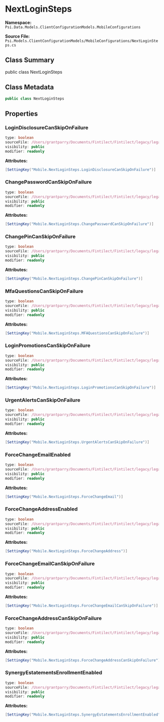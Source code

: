 # NextLoginSteps

**Namespace:** `Psi.Data.Models.ClientConfigurationModels.MobileConfigurations`

**Source File:** `Psi.Models.ClientConfigurationModels/MobileConfigurations/NextLoginSteps.cs`

## Class Summary

public class NextLoginSteps

## Class Metadata

```typescript
public class NextLoginSteps
```

## Properties

### LoginDisclosureCanSkipOnFailure

```typescript
type: boolean
sourceFile: /Users/grantparry/Documents/Fintilect/Fintilect/legacy/legacy-apis/Psi.Models.ClientConfigurationModels/MobileConfigurations/NextLoginSteps.cs
visibility: public
modifier: readonly
```

**Attributes:**
```csharp
[SettingKey("Mobile.NextLoginSteps.LoginDisclosureCanSkipOnFailure")]
```

### ChangePasswordCanSkipOnFailure

```typescript
type: boolean
sourceFile: /Users/grantparry/Documents/Fintilect/Fintilect/legacy/legacy-apis/Psi.Models.ClientConfigurationModels/MobileConfigurations/NextLoginSteps.cs
visibility: public
modifier: readonly
```

**Attributes:**
```csharp
[SettingKey("Mobile.NextLoginSteps.ChangePasswordCanSkipOnFailure")]
```

### ChangePinCanSkipOnFailure

```typescript
type: boolean
sourceFile: /Users/grantparry/Documents/Fintilect/Fintilect/legacy/legacy-apis/Psi.Models.ClientConfigurationModels/MobileConfigurations/NextLoginSteps.cs
visibility: public
modifier: readonly
```

**Attributes:**
```csharp
[SettingKey("Mobile.NextLoginSteps.ChangePinCanSkipOnFailure")]
```

### MfaQuestionsCanSkipOnFailure

```typescript
type: boolean
sourceFile: /Users/grantparry/Documents/Fintilect/Fintilect/legacy/legacy-apis/Psi.Models.ClientConfigurationModels/MobileConfigurations/NextLoginSteps.cs
visibility: public
modifier: readonly
```

**Attributes:**
```csharp
[SettingKey("Mobile.NextLoginSteps.MFAQuestionsCanSkipOnFailure")]
```

### LoginPromotionsCanSkipOnFailure

```typescript
type: boolean
sourceFile: /Users/grantparry/Documents/Fintilect/Fintilect/legacy/legacy-apis/Psi.Models.ClientConfigurationModels/MobileConfigurations/NextLoginSteps.cs
visibility: public
modifier: readonly
```

**Attributes:**
```csharp
[SettingKey("Mobile.NextLoginSteps.LoginPromotionsCanSkipOnFailure")]
```

### UrgentAlertsCanSkipOnFailure

```typescript
type: boolean
sourceFile: /Users/grantparry/Documents/Fintilect/Fintilect/legacy/legacy-apis/Psi.Models.ClientConfigurationModels/MobileConfigurations/NextLoginSteps.cs
visibility: public
modifier: readonly
```

**Attributes:**
```csharp
[SettingKey("Mobile.NextLoginSteps.UrgentAlertsCanSkipOnFailure")]
```

### ForceChangeEmailEnabled

```typescript
type: boolean
sourceFile: /Users/grantparry/Documents/Fintilect/Fintilect/legacy/legacy-apis/Psi.Models.ClientConfigurationModels/MobileConfigurations/NextLoginSteps.cs
visibility: public
modifier: readonly
```

**Attributes:**
```csharp
[SettingKey("Mobile.NextLoginSteps.ForceChangeEmail")]
```

### ForceChangeAddressEnabled

```typescript
type: boolean
sourceFile: /Users/grantparry/Documents/Fintilect/Fintilect/legacy/legacy-apis/Psi.Models.ClientConfigurationModels/MobileConfigurations/NextLoginSteps.cs
visibility: public
modifier: readonly
```

**Attributes:**
```csharp
[SettingKey("Mobile.NextLoginSteps.ForceChangeAddress")]
```

### ForceChangeEmailCanSkipOnFailure

```typescript
type: boolean
sourceFile: /Users/grantparry/Documents/Fintilect/Fintilect/legacy/legacy-apis/Psi.Models.ClientConfigurationModels/MobileConfigurations/NextLoginSteps.cs
visibility: public
modifier: readonly
```

**Attributes:**
```csharp
[SettingKey("Mobile.NextLoginSteps.ForceChangeEmailCanSkipOnFailure")]
```

### ForceChangeAddressCanSkipOnFailure

```typescript
type: boolean
sourceFile: /Users/grantparry/Documents/Fintilect/Fintilect/legacy/legacy-apis/Psi.Models.ClientConfigurationModels/MobileConfigurations/NextLoginSteps.cs
visibility: public
modifier: readonly
```

**Attributes:**
```csharp
[SettingKey("Mobile.NextLoginSteps.ForceChangeAddressCanSkipOnFailure")]
```

### SynergyEstatementsEnrollmentEnabled

```typescript
type: boolean
sourceFile: /Users/grantparry/Documents/Fintilect/Fintilect/legacy/legacy-apis/Psi.Models.ClientConfigurationModels/MobileConfigurations/NextLoginSteps.cs
visibility: public
modifier: readonly
```

**Attributes:**
```csharp
[SettingKey("Mobile.NextLoginSteps.SynergyEstatementsEnrollmentEnabled")]
```
